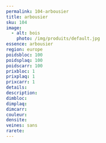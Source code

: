 ```yaml
---
permalink: 104-arbousier
title: arbousier 
sku: 104
image: 
  - alt: bois
    photo: /img/produits/default.jpg
essence: arbousier 
region: europe
poidsbloc: 100
poidsplaq: 100
poidscarr: 100
prixbloc: 1
prixplaq: 1
prixcarr: 1
details: 
description: 
dimbloc: 
dimplaq: 
dimcarr: 
couleur: 
densite: 
veines: sans
rarete: 
---
```

